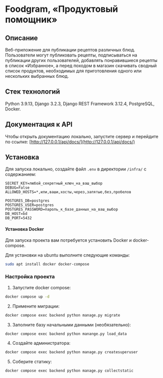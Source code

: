 # Foodgram, «Продуктовый помощник»
## Описание
Веб-приложение для публикации рецептов различных блюд.
Пользователи могут публиковать рецепты, подписываться на публикации других пользователей, добавлять понравившиеся рецепты в список «Избранное», а перед походом в магазин скачивать сводный список продуктов, необходимых для приготовления одного или нескольких выбранных блюд.

## Стек технологий
Python 3.9.13, Django 3.2.3, Django REST Framework 3.12.4, PostgreSQL, Docker.

## Документация к API
Чтобы открыть документацию локально, запустите сервер и перейдите по ссылке:
[http://127.0.0.1/api/docs/](http://127.0.0.1/api/docs/)

## Установка
Для запуска локально, создайте файл `.env` в директории `/infra/` с содержанием:
```
SECRET_KEY=любой_секретный_ключ_на_ваш_выбор
DEBUG=False
ALLOWED_HOSTS=*,или,ваши,хосты,через,запятые,без,пробелов

POSTGRES_DB=postgres
POSTGRES_USER=postgres
POSTGRES_PASSWORD=пароль_к_базе_данных_на_ваш_выбор
DB_HOST=bd
DB_PORT=5432
```

#### Установка Docker
Для запуска проекта вам потребуется установить Docker и docker-compose.

Для установки на ubuntu выполните следующие команды:
```bash
sudo apt install docker docker-compose
```

### Настройка проекта
1. Запустите docker compose:
```bash
docker compose up -d
```
2. Примените миграции:
```bash
docker compose exec backend python manage.py migrate
```
3. Заполните базу начальными данными (необязательно):
```bash
docker compose exec backend python manange.py load_data
```
4. Создайте администратора:
```bash
docker compose exec backend python manage.py createsuperuser
```
5. Соберите статику:
```bash
docker compose exec backend python manage.py collectstatic
```
